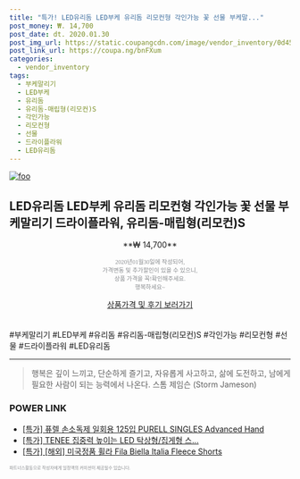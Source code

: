 ```yaml
--- 
title: "특가! LED유리돔 LED부케 유리돔 리모컨형 각인가능 꽃 선물 부케말..." 
post_money: ₩. 14,700 
post_date: dt. 2020.01.30 
post_img_url: https://static.coupangcdn.com/image/vendor_inventory/0d45/1ce83314c5b69610b334dbc4677dac08bfb105149a0a8a3c70ab4b08b34f.jpg 
post_link_url: https://coupa.ng/bnFXum 
categories: 
  - vendor_inventory 
tags: 
  - 부케말리기 
  - LED부케 
  - 유리돔 
  - 유리돔-매립형(리모컨)S 
  - 각인가능 
  - 리모컨형 
  - 선물 
  - 드라이플라워 
  - LED유리돔 
--- 
```

[![foo](https://static.coupangcdn.com/image/vendor_inventory/0d45/1ce83314c5b69610b334dbc4677dac08bfb105149a0a8a3c70ab4b08b34f.jpg)](https://coupa.ng/bnFXum) 

## LED유리돔 LED부케 유리돔 리모컨형 각인가능 꽃 선물 부케말리기 드라이플라워, 유리돔-매립형(리모컨)S 
<p style="text-align: center;">**₩ 14,700**</p> 
<p style="text-align: center;"><span style="color: #898c8f; font-family: Georgia,Times,serif; font-size: 0.75em;">2020년01월30일에 작성되어, <br>가격변동 및 추가할인이 있을 수 있으니,<br> 상품 가격을 꼭!확인해주세요.<br>행복하세요~</span> 
</p>	 
<div markdown="0" style="text-align: center;"><a href="https://coupa.ng/bnFXum" class="btn btn--success">상품가격 및 후기 보러가기</a></div> 
<br><br> 
  #부케말리기 #LED부케 #유리돔 #유리돔-매립형(리모컨)S #각인가능 #리모컨형 #선물 #드라이플라워 #LED유리돔 
<hr> 

> 행복은 깊이 느끼고, 단순하게 즐기고, 자유롭게 사고하고, 삶에 도전하고, 남에게 필요한 사람이 되는 능력에서 나온다. 스톰 제임슨 (Storm Jameson) 


### POWER LINK

* <a href="https://blog.naver.com/santokki14/221788648974" target="_blank">[특가] 퓨렐 손소독제 일회용 125입 PURELL SINGLES Advanced Hand</a>
* <a href="https://blog.naver.com/sakai111/221786331916" target="_blank">[특가] TENEE 집중력 높이는 LED 탁상형/집게형 스...</a>
* <a href="https://blog.naver.com/sakai111/221790483408" target="_blank">[특가] [해외] 미국정품 휠라 Fila Biella Italia Fleece Shorts</a>

<span style="color: #898c8f; font-family: Georgia,Times,serif; font-size: 0.55em;">파트너스활동으로 작성자에게 일정액의 커미션이 제공될수 있습니다.</span> 

